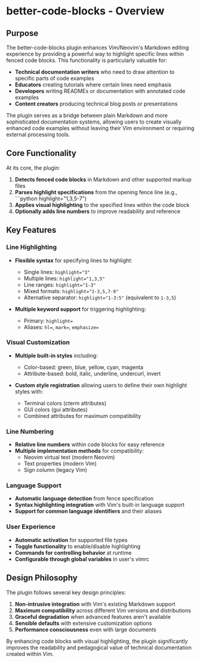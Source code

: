 # better-code-blocks - Overview

## Purpose

The better-code-blocks plugin enhances Vim/Neovim's Markdown editing experience by providing a powerful way to highlight specific lines within fenced code blocks. This functionality is particularly valuable for:

- **Technical documentation writers** who need to draw attention to specific parts of code examples
- **Educators** creating tutorials where certain lines need emphasis
- **Developers** writing READMEs or documentation with annotated code examples
- **Content creators** producing technical blog posts or presentations

The plugin serves as a bridge between plain Markdown and more sophisticated documentation systems, allowing users to create visually enhanced code examples without leaving their Vim environment or requiring external processing tools.

## Core Functionality

At its core, the plugin:

1. **Detects fenced code blocks** in Markdown and other supported markup files
2. **Parses highlight specifications** from the opening fence line (e.g., ```python highlight="1,3,5-7")
3. **Applies visual highlighting** to the specified lines within the code block
4. **Optionally adds line numbers** to improve readability and reference

## Key Features

### Line Highlighting

- **Flexible syntax** for specifying lines to highlight:

  - Single lines: `highlight="3"`
  - Multiple lines: `highlight="1,3,5"`
  - Line ranges: `highlight="1-3"`
  - Mixed formats: `highlight="1-3,5,7-9"`
  - Alternative separator: `highlight="1-3:5"` (equivalent to `1-3,5`)

- **Multiple keyword support** for triggering highlighting:
  - Primary: `highlight=`
  - Aliases: `hl=`, `mark=`, `emphasize=`

### Visual Customization

- **Multiple built-in styles** including:

  - Color-based: green, blue, yellow, cyan, magenta
  - Attribute-based: bold, italic, underline, undercurl, invert

- **Custom style registration** allowing users to define their own highlight styles with:
  - Terminal colors (cterm attributes)
  - GUI colors (gui attributes)
  - Combined attributes for maximum compatibility

### Line Numbering

- **Relative line numbers** within code blocks for easy reference
- **Multiple implementation methods** for compatibility:
  - Neovim virtual text (modern Neovim)
  - Text properties (modern Vim)
  - Sign column (legacy Vim)

### Language Support

- **Automatic language detection** from fence specification
- **Syntax highlighting integration** with Vim's built-in language support
- **Support for common language identifiers** and their aliases

### User Experience

- **Automatic activation** for supported file types
- **Toggle functionality** to enable/disable highlighting
- **Commands for controlling behavior** at runtime
- **Configurable through global variables** in user's vimrc

## Design Philosophy

The plugin follows several key design principles:

1. **Non-intrusive integration** with Vim's existing Markdown support
2. **Maximum compatibility** across different Vim versions and distributions
3. **Graceful degradation** when advanced features aren't available
4. **Sensible defaults** with extensive customization options
5. **Performance consciousness** even with large documents

By enhancing code blocks with visual highlighting, the plugin significantly improves the readability and pedagogical value of technical documentation created within Vim.
